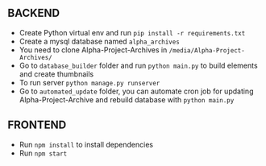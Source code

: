 BACKEND
-------

- Create Python virtual env and run ```pip install -r requirements.txt```
- Create a mysql database named ```alpha_archives```
- You need to clone Alpha-Project-Archives in ```/media/Alpha-Project-Archives/```
- Go to ```database_builder``` folder and run ```python main.py``` to build elements and create thumbnails
- To run server ```python manage.py runserver```
- Go to ```automated_update``` folder, you can automate cron job for updating Alpha-Project-Archive and rebuild database with ```python main.py```

FRONTEND
--------

- Run ```npm install``` to install dependencies
- Run ```npm start```
